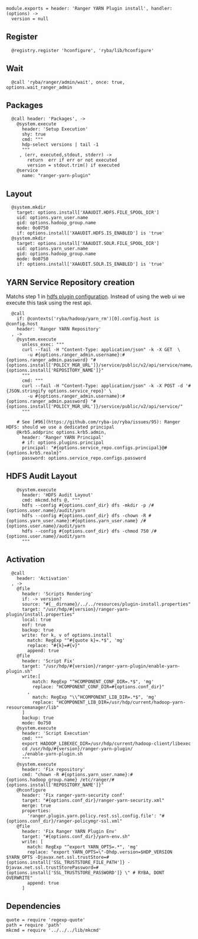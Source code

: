 
    module.exports = header: 'Ranger YARN Plugin install', handler: (options) ->
      version = null

## Register

      @registry.register 'hconfigure', 'ryba/lib/hconfigure'

## Wait

      @call 'ryba/ranger/admin/wait', once: true, options.wait_ranger_admin

## Packages

      @call header: 'Packages', ->
        @system.execute
          header: 'Setup Execution'
          shy: true
          cmd: """
          hdp-select versions | tail -1
          """
         , (err, executed,stdout, stderr) ->
            return  err if err or not executed
            version = stdout.trim() if executed
        @service
          name: "ranger-yarn-plugin"

## Layout

      @system.mkdir
        target: options.install['XAAUDIT.HDFS.FILE_SPOOL_DIR']
        uid: options.yarn_user.name
        gid: options.hadoop_group.name
        mode: 0o0750
        if: options.install['XAAUDIT.HDFS.IS_ENABLED'] is 'true'
      @system.mkdir
        target: options.install['XAAUDIT.SOLR.FILE_SPOOL_DIR']
        uid: options.yarn_user.name
        gid: options.hadoop_group.name
        mode: 0o0750
        if: options.install['XAAUDIT.SOLR.IS_ENABLED'] is 'true'

## YARN Service Repository creation
Matchs step 1 in [hdfs plugin configuration][yarn-plugin]. Instead of using the web ui
we execute this task using the rest api.

      @call
        if: @contexts('ryba/hadoop/yarn_rm')[0].config.host is @config.host
        header: 'Ranger YARN Repository'
      , ->
        @system.execute
          unless_exec: """
          curl --fail -H "Content-Type: application/json" -k -X GET  \
            -u #{options.ranger_admin.username}:#{options.ranger_admin.password} "#{options.install['POLICY_MGR_URL']}/service/public/v2/api/service/name/#{options.install['REPOSITORY_NAME']}"
          """
          cmd: """
          curl --fail -H "Content-Type: application/json" -k -X POST -d '#{JSON.stringify options.service_repo}' \
            -u #{options.ranger_admin.username}:#{options.ranger_admin.password} "#{options.install['POLICY_MGR_URL']}/service/public/v2/api/service/"
          """
          
        # See [#96](https://github.com/ryba-io/ryba/issues/95): Ranger HDFS: should we use a dedicated principal
        @krb5.addprinc options.krb5.admin,
          header: 'Ranger YARN Principal'
          # if: options.plugins.principal
          principal: "#{options.service_repo.configs.principal}@#{options.krb5.realm}"
          password: options.service_repo.configs.password

## HDFS Audit Layout

        @system.execute
          header: 'HDFS Audit Layout'
          cmd: mkcmd.hdfs @, """
          hdfs --config #{options.conf_dir} dfs -mkdir -p /#{options.user.name}/audit/yarn
          hdfs --config #{options.conf_dir} dfs -chown -R #{options.yarn_user.name}:#{options.yarn_user.name} /#{options.user.name}/audit/yarn
          hdfs --config #{options.conf_dir} dfs -chmod 750 /#{options.user.name}/audit/yarn
          """

## Activation

      @call
        header: 'Activation'
      , ->
        @file
          header: 'Scripts Rendering'
          if: -> version?
          source: "#{__dirname}/../../resources/plugin-install.properties"
          target: "/usr/hdp/#{version}/ranger-yarn-plugin/install.properties"
          local: true
          eof: true
          backup: true
          write: for k, v of options.install
            match: RegExp "^#{quote k}=.*$", 'mg'
            replace: "#{k}=#{v}"
            append: true
        @file
          header: 'Script Fix'
          target: "/usr/hdp/#{version}/ranger-yarn-plugin/enable-yarn-plugin.sh"
          write:[
              match: RegExp "^HCOMPONENT_CONF_DIR=.*$", 'mg'
              replace: "HCOMPONENT_CONF_DIR=#{options.conf_dir}"
            ,
              match: RegExp "\\^HCOMPONENT_LIB_DIR=.*$", 'mg'
              replace: "HCOMPONENT_LIB_DIR=/usr/hdp/current/hadoop-yarn-resourcemanager/lib"
          ]
          backup: true
          mode: 0o750
        @system.execute
          header: 'Script Execution'
          cmd: """
          export HADOOP_LIBEXEC_DIR=/usr/hdp/current/hadoop-client/libexec
          cd /usr/hdp/#{version}/ranger-yarn-plugin/
          ./enable-yarn-plugin.sh
          """
        @system.execute
          header: 'Fix repository'
          cmd: "chown -R #{options.yarn_user.name}:#{options.hadoop_group.name} /etc/ranger/#{options.install['REPOSITORY_NAME']}"
        @hconfigure
          header: 'Fix ranger-yarn-security conf'
          target: "#{options.conf_dir}/ranger-yarn-security.xml"
          merge: true
          properties:
            'ranger.plugin.yarn.policy.rest.ssl.config.file': "#{options.conf_dir}/ranger-policymgr-ssl.xml"
        @file
          header: 'Fix Ranger YARN Plugin Env'
          target: "#{options.conf_dir}/yarn-env.sh"
          write: [
            match: RegExp "^export YARN_OPTS=.*", 'mg'
            replace: "export YARN_OPTS=\"-Dhdp.version=$HDP_VERSION $YARN_OPTS -Djavax.net.ssl.trustStore=#{options.install['SSL_TRUSTSTORE_FILE_PATH']} -Djavax.net.ssl.trustStorePassword=#{options.install['SSL_TRUSTSTORE_PASSWORD']} \" # RYBA, DONT OVERWRITE"
            append: true
          ]

## Dependencies

    quote = require 'regexp-quote'
    path = require 'path'
    mkcmd = require '../../../lib/mkcmd'

[yarn-plugin]:(https://docs.hortonworks.com/HDPDocuments/HDP2/HDP-2.4.0/bk_installing_manually_book/content/installing_ranger_plugins.html#installing_ranger_yarn_plugin)

